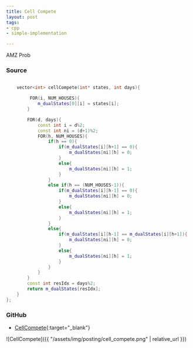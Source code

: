 ```yaml
---
title: Cell Compete
layout: post
tags:
- cpp
- simple-implementation

---
```


AMZ Prob

### Source

```cpp

    vector<int> cellCompete(int* states, int days){

         FOR(i, NUM_HOUSES){
            m_dualStates[0][i] = states[i];
        }

        FOR(d, days){
            const int i = d%2;
            const int ni = (d+1)%2;
            FOR(h, NUM_HOUSES){
                if(h == 0){
                    if(m_dualStates[i][h+1] == 0){
                        m_dualStates[ni][h] = 0;
                    }
                    else{
                        m_dualStates[ni][h] = 1;
                    }
                }
                else if(h == (NUM_HOUSES-1)){
                    if(m_dualStates[i][h-1] == 0){
                        m_dualStates[ni][h] = 0;
                    }
                    else{
                        m_dualStates[ni][h] = 1;
                    }
                }
                else{
                    if(m_dualStates[i][h-1] == m_dualStates[i][h+1]){
                        m_dualStates[ni][h] = 0;
                    }
                    else{
                        m_dualStates[ni][h] = 1;
                    }
                }
            }
        }
        const int resIdx = days%2;
        return m_dualStates[resIdx];
    }
};

```

### GitHub

- [CellCompete](<https://github.com/coolwindjo/algoguru/tree/master/_posts/Done/CellCompete>){:target="_blank"}

![CellCompete]({{ "/assets/img/posting/cell_compete.png" | relative_url }})
